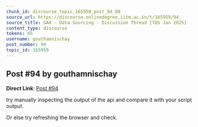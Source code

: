 ```yaml
---
chunk_id: discourse_topic_165959_post_94_00
source_url: https://discourse.onlinedegree.iitm.ac.in/t/165959/94
source_title: GA4 - Data Sourcing - Discussion Thread [TDS Jan 2025]
content_type: discourse
tokens: 65
username: gouthamnischay
post_number: 94
topic_id: 165959
---
```


## Post #94 by gouthamnischay

**Direct Link**: [Post #94](https://discourse.onlinedegree.iitm.ac.in/t/165959/94)

try manually inspecting the output of the api and compare it with your script output.

Or else try refreshing the browser and check.
